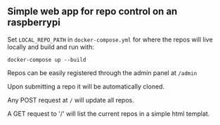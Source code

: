 ## Simple web app for repo control on an raspberrypi

Set `LOCAL_REPO_PATH` in `docker-compose.yml` for where the repos will live locally and build and run with:
```
docker-compose up --build
```

Repos can be easily registered through the admin panel at `/admin`

Upon submitting a repo it will be automatically cloned.

Any POST request at `/` will update all repos.

A GET request to '/' will list the current repos in a simple html templat.
